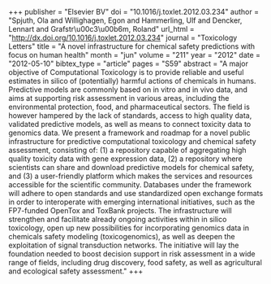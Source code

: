 +++
publisher = "Elsevier BV"
doi = "10.1016/j.toxlet.2012.03.234"
author = "Spjuth, Ola and Willighagen, Egon and Hammerling, Ulf and Dencker, Lennart and Grafstr\u00c3\u00b6m, Roland"
url_html = "http://dx.doi.org/10.1016/j.toxlet.2012.03.234"
journal = "Toxicology Letters"
title = "A novel infrastructure for chemical safety predictions with focus on human health"
month = "jun"
volume = "211"
year = "2012"
date = "2012-05-10"
bibtex_type = "article"
pages = "S59"
abstract = "A major objective of Computational Toxicology is to provide reliable and useful estimates in silico of (potentially) harmful actions of chemicals in humans. Predictive models are commonly based on in vitro and in vivo data, and aims at supporting risk assessment in various areas, including the environmental protection, food, and pharmaceutical sectors. The field is however hampered by the lack of standards, access to high quality data, validated predictive models, as well as means to connect toxicity data to genomics data. We present a framework and roadmap for a novel public infrastructure for predictive computational toxicology and chemical safety assessment, consisting of: (1) a repository capable of aggregating high quality toxicity data with gene expression data, (2) a repository where scientists can share and download predictive models for chemical safety, and (3) a user-friendly platform which makes the services and resources accessible for the scientific community. Databases under the framework will adhere to open standards and use standardized open exchange formats in order to interoperate with emerging international initiatives, such as the FP7-funded OpenTox and ToxBank projects. The infrastructure will strengthen and facilitate already ongoing activities within in silico toxicology, open up new possibilities for incorporating genomics data in chemicals safety modeling (toxicogenomics), as well as deepen the exploitation of signal transduction networks. The initiative will lay the foundation needed to boost decision support in risk assessment in a wide range of fields, including drug discovery, food safety, as well as agricultural and ecological safety assessment."
+++


